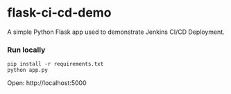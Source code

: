 # flask-ci-cd-demo

A simple Python Flask app used to demonstrate Jenkins CI/CD Deployment.

### Run locally
```
pip install -r requirements.txt
python app.py
```

Open: http://localhost:5000
